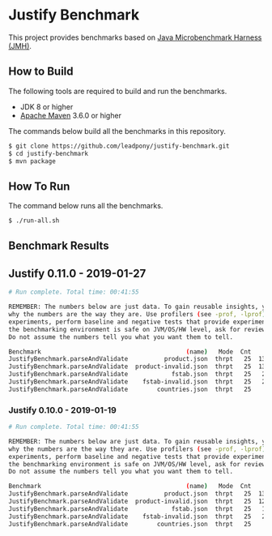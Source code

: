 # Justify Benchmark

This project provides benchmarks based on [Java Microbenchmark Harness (JMH)].

## How to Build

The following tools are required to build and run the benchmarks.

* JDK 8 or higher
* [Apache Maven] 3.6.0 or higher

The commands below build all the benchmarks in this repository.

```bash
$ git clone https://github.com/leadpony/justify-benchmark.git
$ cd justify-benchmark
$ mvn package
```

## How To Run

The command below runs all the benchmarks.

```bash
$ ./run-all.sh
```

## Benchmark Results

## Justify 0.11.0 - 2019-01-27

```bash
# Run complete. Total time: 00:41:55

REMEMBER: The numbers below are just data. To gain reusable insights, you need to follow up on
why the numbers are the way they are. Use profilers (see -prof, -lprof), design factorial
experiments, perform baseline and negative tests that provide experimental control, make sure
the benchmarking environment is safe on JVM/OS/HW level, ask for reviews from the domain experts.
Do not assume the numbers tell you what you want them to tell.

Benchmark                                        (name)   Mode  Cnt       Score      Error  Units
JustifyBenchmark.parseAndValidate          product.json  thrpt   25  139406.510 ± 3037.361  ops/s
JustifyBenchmark.parseAndValidate  product-invalid.json  thrpt   25  136613.763 ± 2140.119  ops/s
JustifyBenchmark.parseAndValidate            fstab.json  thrpt   25   20145.141 ±  215.785  ops/s
JustifyBenchmark.parseAndValidate    fstab-invalid.json  thrpt   25   23716.190 ±  207.411  ops/s
JustifyBenchmark.parseAndValidate        countries.json  thrpt   25      81.769 ±    1.947  ops/s
```

### Justify 0.10.0 - 2019-01-19

```bash
# Run complete. Total time: 00:41:55

REMEMBER: The numbers below are just data. To gain reusable insights, you need to follow up on
why the numbers are the way they are. Use profilers (see -prof, -lprof), design factorial
experiments, perform baseline and negative tests that provide experimental control, make sure
the benchmarking environment is safe on JVM/OS/HW level, ask for reviews from the domain experts.
Do not assume the numbers tell you what you want them to tell.

Benchmark                                        (name)   Mode  Cnt       Score      Error  Units
JustifyBenchmark.parseAndValidate          product.json  thrpt   25  137399.197 ± 2353.472  ops/s
JustifyBenchmark.parseAndValidate  product-invalid.json  thrpt   25  125964.076 ± 3037.078  ops/s
JustifyBenchmark.parseAndValidate            fstab.json  thrpt   25   17933.087 ±  256.719  ops/s
JustifyBenchmark.parseAndValidate    fstab-invalid.json  thrpt   25   22411.869 ±  267.345  ops/s
JustifyBenchmark.parseAndValidate        countries.json  thrpt   25      64.580 ±    0.464  ops/s
```

[Java Microbenchmark Harness (JMH)]: https://openjdk.java.net/projects/code-tools/jmh/
[Apache Maven]: https://maven.apache.org/
